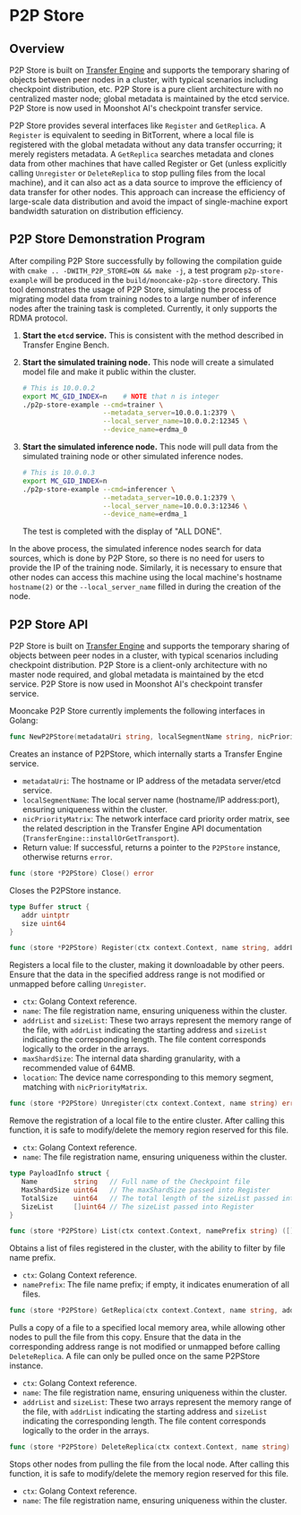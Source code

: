 # P2P Store

## Overview
P2P Store is built on [Transfer Engine](transfer-engine.md) and supports the temporary sharing of objects between peer nodes in a cluster, with typical scenarios including checkpoint distribution, etc. P2P Store is a pure client architecture with no centralized master node; global metadata is maintained by the etcd service. P2P Store is now used in Moonshot AI's checkpoint transfer service.

P2P Store provides several interfaces like `Register` and `GetReplica`. A `Register` is equivalent to seeding in BitTorrent, where a local file is registered with the global metadata without any data transfer occurring; it merely registers metadata. A `GetReplica` searches metadata and clones data from other machines that have called Register or Get (unless explicitly calling `Unregister` or `DeleteReplica` to stop pulling files from the local machine), and it can also act as a data source to improve the efficiency of data transfer for other nodes. This approach can increase the efficiency of large-scale data distribution and avoid the impact of single-machine export bandwidth saturation on distribution efficiency.

## P2P Store Demonstration Program
After compiling P2P Store successfully by following the compilation guide with `cmake .. -DWITH_P2P_STORE=ON && make -j`, a test program `p2p-store-example` will be produced in the `build/mooncake-p2p-store` directory. This tool demonstrates the usage of P2P Store, simulating the process of migrating model data from training nodes to a large number of inference nodes after the training task is completed. Currently, it only supports the RDMA protocol.

1. **Start the `etcd` service.** This is consistent with the method described in Transfer Engine Bench.

2. **Start the simulated training node.** This node will create a simulated model file and make it public within the cluster.
   ```bash
   # This is 10.0.0.2
   export MC_GID_INDEX=n    # NOTE that n is integer
   ./p2p-store-example --cmd=trainer \
                       --metadata_server=10.0.0.1:2379 \
                       --local_server_name=10.0.0.2:12345 \
                       --device_name=erdma_0
   ```

3. **Start the simulated inference node.** This node will pull data from the simulated training node or other simulated inference nodes.
   ```bash
   # This is 10.0.0.3
   export MC_GID_INDEX=n
   ./p2p-store-example --cmd=inferencer \
                       --metadata_server=10.0.0.1:2379 \
                       --local_server_name=10.0.0.3:12346 \
                       --device_name=erdma_1
   ```
   The test is completed with the display of "ALL DONE".

In the above process, the simulated inference nodes search for data sources, which is done by P2P Store, so there is no need for users to provide the IP of the training node. Similarly, it is necessary to ensure that other nodes can access this machine using the local machine's hostname `hostname(2)` or the `--local_server_name` filled in during the creation of the node.

## P2P Store API

P2P Store is built on [Transfer Engine](transfer-engine.md) and supports the temporary sharing of objects between peer nodes in a cluster, with typical scenarios including checkpoint distribution. P2P Store is a client-only architecture with no master node required, and global metadata is maintained by the etcd service. P2P Store is now used in Moonshot AI's checkpoint transfer service.

Mooncake P2P Store currently implements the following interfaces in Golang:

```go
func NewP2PStore(metadataUri string, localSegmentName string, nicPriorityMatrix string) (*P2PStore, error)
```
Creates an instance of P2PStore, which internally starts a Transfer Engine service.
- `metadataUri`: The hostname or IP address of the metadata server/etcd service.
- `localSegmentName`: The local server name (hostname/IP address:port), ensuring uniqueness within the cluster.
- `nicPriorityMatrix`: The network interface card priority order matrix, see the related description in the Transfer Engine API documentation (`TransferEngine::installOrGetTransport`).
- Return value: If successful, returns a pointer to the `P2PStore` instance, otherwise returns `error`.

```go
func (store *P2PStore) Close() error
```
Closes the P2PStore instance.

```go
type Buffer struct {
   addr uintptr
   size uint64
}

func (store *P2PStore) Register(ctx context.Context, name string, addrList []uintptr, sizeList []uint64, maxShardSize uint64, location string) error
```
Registers a local file to the cluster, making it downloadable by other peers. Ensure that the data in the specified address range is not modified or unmapped before calling `Unregister`.
- `ctx`: Golang Context reference.
- `name`: The file registration name, ensuring uniqueness within the cluster.
- `addrList` and `sizeList`: These two arrays represent the memory range of the file, with `addrList` indicating the starting address and `sizeList` indicating the corresponding length. The file content corresponds logically to the order in the arrays.
- `maxShardSize`: The internal data sharding granularity, with a recommended value of 64MB.
- `location`: The device name corresponding to this memory segment, matching with `nicPriorityMatrix`.

```go
func (store *P2PStore) Unregister(ctx context.Context, name string) error
```
Remove the registration of a local file to the entire cluster. After calling this function, it is safe to modify/delete the memory region reserved for this file.
- `ctx`: Golang Context reference.
- `name`: The file registration name, ensuring uniqueness within the cluster.

```go
type PayloadInfo struct {
   Name         string   // Full name of the Checkpoint file
   MaxShardSize uint64   // The maxShardSize passed into Register
   TotalSize    uint64   // The total length of the sizeList passed into Register
   SizeList     []uint64 // The sizeList passed into Register
}

func (store *P2PStore) List(ctx context.Context, namePrefix string) ([]PayloadInfo, error)
```
Obtains a list of files registered in the cluster, with the ability to filter by file name prefix.
- `ctx`: Golang Context reference.
- `namePrefix`: The file name prefix; if empty, it indicates enumeration of all files.

```go
func (store *P2PStore) GetReplica(ctx context.Context, name string, addrList []uintptr, sizeList []uint64) error
```
Pulls a copy of a file to a specified local memory area, while allowing other nodes to pull the file from this copy. Ensure that the data in the corresponding address range is not modified or unmapped before calling `DeleteReplica`. A file can only be pulled once on the same P2PStore instance.
- `ctx`: Golang Context reference.
- `name`: The file registration name, ensuring uniqueness within the cluster.
- `addrList` and `sizeList`: These two arrays represent the memory range of the file, with `addrList` indicating the starting address and `sizeList` indicating the corresponding length. The file content corresponds logically to the order in the arrays.

```go
func (store *P2PStore) DeleteReplica(ctx context.Context, name string) error
```
Stops other nodes from pulling the file from the local node. After calling this function, it is safe to modify/delete the memory region reserved for this file.
- `ctx`: Golang Context reference.
- `name`: The file registration name, ensuring uniqueness within the cluster.
